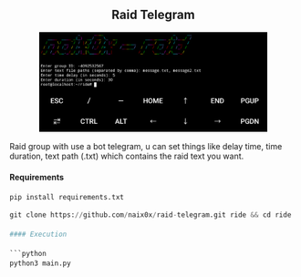 <h2 align="center">Raid Telegram</h1>

<p align="center">
    <img width="400" src="screenshot/console/Console.png" alt="Console">
</p>


Raid group with use a bot telegram, u can set things like delay time, time duration, text path (.txt) which contains the raid text you want.

#### Requirements

```python
pip install requirements.txt
```

```python
git clone https://github.com/naix0x/raid-telegram.git ride && cd ride

#### Execution

```python
python3 main.py
```